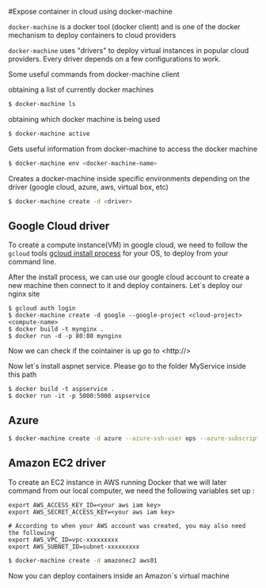 #Expose container in cloud using docker-machine

`docker-machine` is a docker tool (docker client) and is one of the docker mechanism to deploy containers to cloud providers

`docker-machine` uses "drivers" to deploy virtual instances in popular cloud providers. Every driver depends on a few configurations to work.

Some useful commands from docker-machine client

obtaining a list of currently docker machines
```sh
$ docker-machine ls
```

obtaining which docker machine is being used 
```sh
$ docker-machine active
```
Gets useful information from docker-machine to access the docker machine  
```sh
$ docker-machine env <docker-machine-name>
```
Creates a docker-machine inside specific environments depending on the driver (google cloud, azure, aws, virtual box, etc)  
```sh
$ docker-machine create -d <driver>
```

## Google Cloud driver

To create a compute instance(VM) in google cloud, we need to follow the `gcloud` tools [gcloud install process](https://cloud.google.com/sdk/downloads) for your OS, to deploy from your command line.

After the install process, we can use our google cloud account to create a new machine then connect to it and deploy containers. Let´s deploy our nginx site

```
$ gcloud auth login
$ docker-machine create -d google --google-project <cloud-project> <compute-name>
$ docker build -t mynginx .
$ docker run -d -p 80:80 mynginx

```

Now we can check if the cointainer is up go to <http://<google-compute-ip>>

Now let´s install aspnet service. Please go to the folder MyService inside this path

```
$ docker build -t aspservice .
$ docker run -it -p 5000:5000 aspservice
```
## Azure
```sh
$ docker-machine create -d azure --azure-ssh-user ops --azure-subscription-id <SubscriptionId> --azure-open-port 80 machine
```

## Amazon EC2 driver
To create an EC2 instance in AWS running Docker that we will later command from our local computer, we need the following variables set up : 

```
export AWS_ACCESS_KEY_ID=<your aws iam key>
export AWS_SECRET_ACCESS_KEY=<your aws iam key>

# According to when your AWS account was created, you may also need the following
export AWS_VPC_ID=vpc-xxxxxxxxx
export AWS_SUBNET_ID=subnet-xxxxxxxxx
```

```sh
$ docker-machine create -d amazonec2 aws01
```

Now you can deploy containers inside an Amazon´s virtual machine
